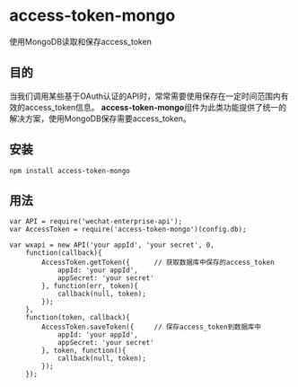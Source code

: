 # access-token-mongo
使用MongoDB读取和保存access_token

## 目的
当我们调用某些基于OAuth认证的API时，常常需要使用保存在一定时间范围内有效的access_token信息。
**access-token-mongo**组件为此类功能提供了统一的解决方案，使用MongoDB保存需要access_token。

## 安装
`npm install access-token-mongo`

## 用法


```
var API = require('wechat-enterprise-api');
var AccessToken = require('access-token-mongo')(config.db);

var wxapi = new API('your appId', 'your secret', 0,
    function(callback){
        AccessToken.getToken({      // 获取数据库中保存的access_token
            appId: 'your appId',
            appSecret: 'your secret'
        }, function(err, token){
            callback(null, token);
        });
    },
    function(token, callback){
        AccessToken.saveToken({     // 保存access_token到数据库中
            appId: 'your appId',
            appSecret: 'your secret'
        }, token, function(){
            callback(null, token);
        });
    });

```